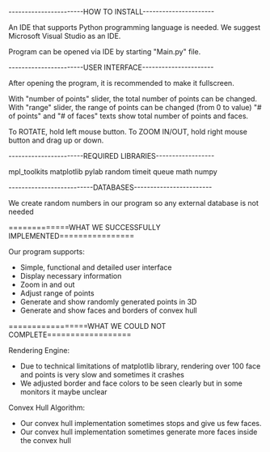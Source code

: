 -----------------------HOW TO INSTALL----------------------

An IDE that supports Python programming language is needed.
We suggest Microsoft Visual Studio as an IDE.

Program can be opened via IDE by starting "Main.py" file.

-----------------------USER INTERFACE----------------------

After opening the program, it is recommended to make it fullscreen.

With "number of points" slider, the total number of points can be changed.
With "range" slider, the range of points can be changed (from 0 to value)
"# of points" and "# of faces" texts show total number of points and faces.

To ROTATE, hold left mouse button.
To ZOOM IN/OUT, hold right mouse button and drag up or down.

-----------------------REQUIRED LIBRARIES------------------

mpl_toolkits
matplotlib
pylab
random
timeit
queue
math
numpy

--------------------------DATABASES------------------------

We create random numbers in our program 
so any external database is not needed

=============WHAT WE SUCCESSFULLY IMPLEMENTED================

Our program supports:
+ Simple, functional and detailed user interface
+ Display necessary information
+ Zoom in and out
+ Adjust range of points
+ Generate and show randomly generated points in 3D
+ Generate and show faces and borders of convex hull

=================WHAT WE COULD NOT COMPLETE==================

Rendering Engine:
- Due to technical limitations of matplotlib library,
  rendering over 100 face and points is very slow and sometimes it crashes
- We adjusted border and face colors to be seen clearly but in some monitors it maybe unclear

Convex Hull Algorithm:
- Our convex hull implementation sometimes stops and give us few faces.
- Our convex hull implementation sometimes generate more faces inside the convex hull